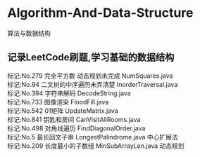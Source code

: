 # Algorithm-And-Data-Structure

算法与数据结构

## 记录LeetCode刷题,学习基础的数据结构

标记:No.279 完全平方数 动态规划未完成 NumSquares.java  
标记:No.94 二叉树的中序遍历未弄清楚  InorderTraversal.java  
标记:No.394 字符串解码  DecodeString.java  
标记:No.733 图像渲染 FloodFill.java  
标记:No.542 01矩阵 UpdateMatrix.java  
标记:No.841 钥匙和房间 CanVisitAllRooms.java  
标记:No.498 对角线遍历 FindDiagonalOrder.java  
标记:No.5 最长回文子串 LongestPalindrome.java 中心扩展法  
标记:No.209 长度最小的子数组 MinSubArrayLen.java 动态规划  